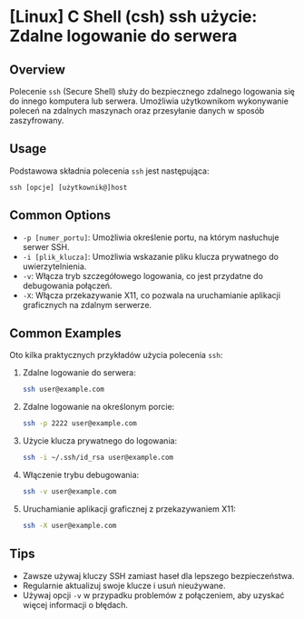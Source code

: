 # [Linux] C Shell (csh) ssh użycie: Zdalne logowanie do serwera

## Overview
Polecenie `ssh` (Secure Shell) służy do bezpiecznego zdalnego logowania się do innego komputera lub serwera. Umożliwia użytkownikom wykonywanie poleceń na zdalnych maszynach oraz przesyłanie danych w sposób zaszyfrowany.

## Usage
Podstawowa składnia polecenia `ssh` jest następująca:

```
ssh [opcje] [użytkownik@]host
```

## Common Options
- `-p [numer_portu]`: Umożliwia określenie portu, na którym nasłuchuje serwer SSH.
- `-i [plik_klucza]`: Umożliwia wskazanie pliku klucza prywatnego do uwierzytelnienia.
- `-v`: Włącza tryb szczegółowego logowania, co jest przydatne do debugowania połączeń.
- `-X`: Włącza przekazywanie X11, co pozwala na uruchamianie aplikacji graficznych na zdalnym serwerze.

## Common Examples
Oto kilka praktycznych przykładów użycia polecenia `ssh`:

1. Zdalne logowanie do serwera:
   ```bash
   ssh user@example.com
   ```

2. Zdalne logowanie na określonym porcie:
   ```bash
   ssh -p 2222 user@example.com
   ```

3. Użycie klucza prywatnego do logowania:
   ```bash
   ssh -i ~/.ssh/id_rsa user@example.com
   ```

4. Włączenie trybu debugowania:
   ```bash
   ssh -v user@example.com
   ```

5. Uruchamianie aplikacji graficznej z przekazywaniem X11:
   ```bash
   ssh -X user@example.com
   ```

## Tips
- Zawsze używaj kluczy SSH zamiast haseł dla lepszego bezpieczeństwa.
- Regularnie aktualizuj swoje klucze i usuń nieużywane.
- Używaj opcji `-v` w przypadku problemów z połączeniem, aby uzyskać więcej informacji o błędach.